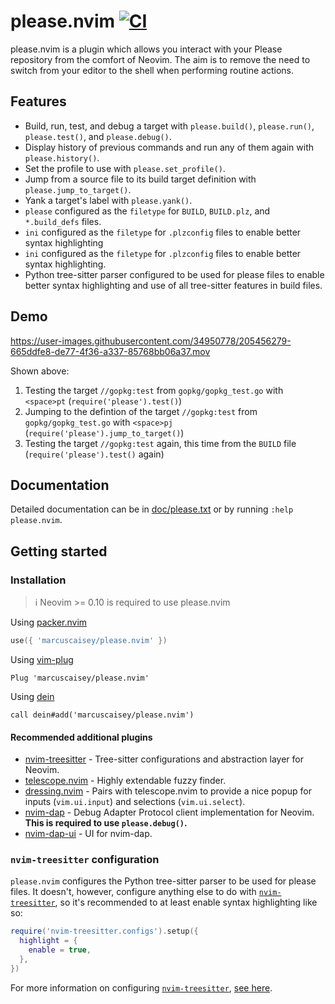 # please.nvim [![CI](https://github.com/marcuscaisey/please.nvim/actions/workflows/ci.yaml/badge.svg)](https://github.com/marcuscaisey/please.nvim/actions/workflows/ci.yaml)
please.nvim is a plugin which allows you interact with your Please repository from the comfort of Neovim. The aim is to remove the need to switch from your editor to the shell when performing routine actions.

## Features
  * Build, run, test, and debug a target with `please.build()`, `please.run()`, `please.test()`, and
    `please.debug()`.
  * Display history of previous commands and run any of them again with `please.history()`.
  * Set the profile to use with `please.set_profile()`.
  * Jump from a source file to its build target definition with `please.jump_to_target()`.
  * Yank a target's label with `please.yank()`.
  * `please` configured as the `filetype` for `BUILD`, `BUILD.plz`, and `*.build_defs` files.
  * `ini` configured as the `filetype` for `.plzconfig` files to enable better syntax highlighting
  * `ini` configured as the `filetype` for `.plzconfig` files to enable better syntax highlighting.
  * Python tree-sitter parser configured to be used for please files to enable better syntax
    highlighting and use of all tree-sitter features in build files.

## Demo
https://user-images.githubusercontent.com/34950778/205456279-665ddfe8-de77-4f36-a337-85768bb06a37.mov

Shown above:
1. Testing the target `//gopkg:test` from `gopkg/gopkg_test.go` with `<space>pt` (`require('please').test()`)
2. Jumping to the defintion of the target `//gopkg:test` from `gopkg/gopkg_test.go` with `<space>pj` (`require('please').jump_to_target()`)
3. Testing the target `//gopkg:test` again, this time from the `BUILD` file (`require('please').test()` again)

## Documentation
Detailed documentation can be in [doc/please.txt](doc/please.txt) or by running `:help please.nvim`.

## Getting started
### Installation
> :information_source: Neovim >= 0.10 is required to use please.nvim

Using [packer.nvim](https://github.com/wbthomason/packer.nvim)
```lua
use({ 'marcuscaisey/please.nvim' })
```

Using [vim-plug](https://github.com/junegunn/vim-plug)
```viml
Plug 'marcuscaisey/please.nvim'
```

Using [dein](https://github.com/Shougo/dein.vim)
```viml
call dein#add('marcuscaisey/please.nvim')
```

#### Recommended additional plugins
- [nvim-treesitter](https://github.com/nvim-treesitter/nvim-treesitter) - Tree-sitter configurations
  and abstraction layer for Neovim.
- [telescope.nvim](https://github.com/nvim-telescope/telescope.nvim) - Highly extendable fuzzy
  finder.
- [dressing.nvim](https://github.com/stevearc/dressing.nvim) - Pairs with telescope.nvim to
  provide a nice popup for inputs (`vim.ui.input`) and selections (`vim.ui.select`).
- [nvim-dap](https://github.com/mfussenegger/nvim-dap) - Debug Adapter Protocol client
  implementation for Neovim. **This is required to use `please.debug()`.**
- [nvim-dap-ui](https://github.com/rcarriga/nvim-dap-ui) - UI for nvim-dap.

### `nvim-treesitter` configuration
`please.nvim` configures the Python tree-sitter parser to be used for please files. It doesn't,
however, configure anything else to do with
[`nvim-treesitter`](https://github.com/nvim-treesitter/nvim-treesitter), so it's recommended to at
least enable syntax highlighting like so:
```lua
require('nvim-treesitter.configs').setup({
  highlight = {
    enable = true,
  },
})
```

For more information on configuring [`nvim-treesitter`](https://github.com/nvim-treesitter/nvim-treesitter),
[see here](https://github.com/nvim-treesitter/nvim-treesitter#available-modules).
